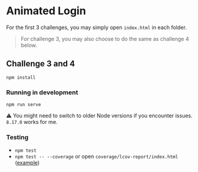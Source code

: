 # Animated Login

For the first 3 challenges, you may simply open `index.html` in each folder.
> For challenge 3, you may also choose to do the same as challenge 4 below.

## Challenge 3 and 4
`npm install`

### Running in development
`npm run serve`

⚠️ You might need to switch to older Node versions if you encounter issues. `8.17.0` works for me.


### Testing
- `npm test`
- `npm test -- --coverage` or open `coverage/lcov-report/index.html` ([example](challenge%204%20-%20vue,%20responsive,%20test/coverage/lcov-report/index.html))
